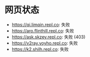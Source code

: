 # 网页状态
- https://qi.limqin.repl.co: 失败
- https://aro.flinthill.repl.co: 失败
- https://ask.skzey.repl.co: 失败 (403)
- https://v2ray.yoyho.repl.co: 失败
- https://k2.shilh.repl.co: 失败
